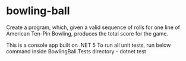 # bowling-ball
Create a program, which, given a valid sequence of rolls for one line of American Ten-Pin Bowling, produces the total score for the game.

This is a console app built on .NET 5
To run all unit tests, run below command inside BowlingBall.Tests directory - 
  dotnet test
